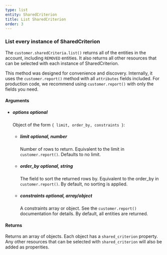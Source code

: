 ```yaml
---
type: list
entity: SharedCriterion 
title: List SharedCriterion 
order: 3
---
```


### List every instance of SharedCriterion 


The `customer.sharedCriteria.list()` returns all of the entities in the account, including `REMOVED` entities. It also returns all other resources that can be selected with each instance of SharedCriterion.

This method was designed for convenience and discovery. Internally, it uses the `customer.report()` method with all `attributes` fields included. For production code, we recommend using `customer.report()` with only the fields you need.


#### Arguments

-   ##### options _optional_
    Object of the form `{ limit, order_by, constraints }`:
    -   ##### limit _optional, number_
        Number of rows to return. Equivalent to the limit in `customer.report()`. Defaults to no limit.
    -   ##### order_by _optional, string_
        The field to sort the returned rows by. Equivalent to the order_by in `customer.report()`. By default, no sorting is applied.
    -   ##### constraints _optional, array/object_
        A constraints array or object. See the `customer.report()` documentation for details. By default, all entities are returned.


#### Returns

Returns an array of objects.
Each object has a `shared_criterion` property. Any other resources that can be selected with `shared_criterion` will also be added as properities.
